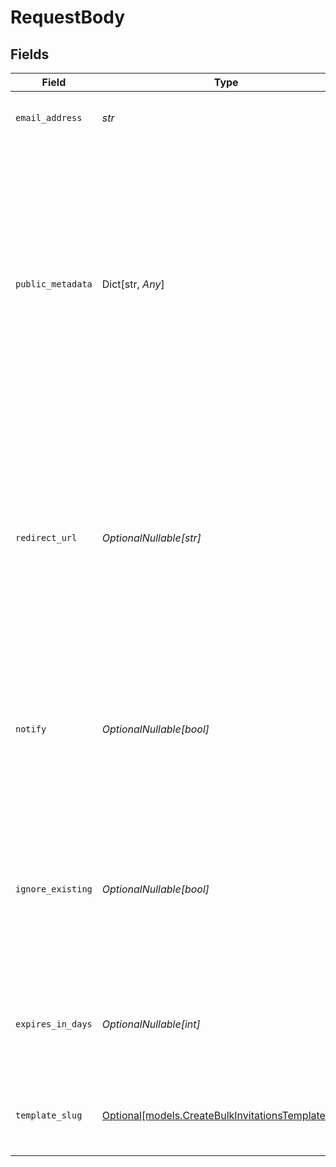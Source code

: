 # RequestBody


## Fields

| Field                                                                                                                                                                                                                                        | Type                                                                                                                                                                                                                                         | Required                                                                                                                                                                                                                                     | Description                                                                                                                                                                                                                                  |
| -------------------------------------------------------------------------------------------------------------------------------------------------------------------------------------------------------------------------------------------- | -------------------------------------------------------------------------------------------------------------------------------------------------------------------------------------------------------------------------------------------- | -------------------------------------------------------------------------------------------------------------------------------------------------------------------------------------------------------------------------------------------- | -------------------------------------------------------------------------------------------------------------------------------------------------------------------------------------------------------------------------------------------- |
| `email_address`                                                                                                                                                                                                                              | *str*                                                                                                                                                                                                                                        | :heavy_check_mark:                                                                                                                                                                                                                           | The email address the invitation will be sent to                                                                                                                                                                                             |
| `public_metadata`                                                                                                                                                                                                                            | Dict[str, *Any*]                                                                                                                                                                                                                             | :heavy_minus_sign:                                                                                                                                                                                                                           | Metadata that will be attached to the newly created invitation.<br/>The value of this property should be a well-formed JSON object.<br/>Once the user accepts the invitation and signs up, these metadata will end up in the user's public metadata. |
| `redirect_url`                                                                                                                                                                                                                               | *OptionalNullable[str]*                                                                                                                                                                                                                      | :heavy_minus_sign:                                                                                                                                                                                                                           | The URL where the user is redirected upon visiting the invitation link, where they can accept the invitation. Required if you have implemented a [custom flow for handling application invitations](/docs/custom-flows/invitations).         |
| `notify`                                                                                                                                                                                                                                     | *OptionalNullable[bool]*                                                                                                                                                                                                                     | :heavy_minus_sign:                                                                                                                                                                                                                           | Optional flag which denotes whether an email invitation should be sent to the given email address.<br/>Defaults to true.                                                                                                                     |
| `ignore_existing`                                                                                                                                                                                                                            | *OptionalNullable[bool]*                                                                                                                                                                                                                     | :heavy_minus_sign:                                                                                                                                                                                                                           | Whether an invitation should be created if there is already an existing invitation for this email<br/>address, or it's claimed by another user.                                                                                              |
| `expires_in_days`                                                                                                                                                                                                                            | *OptionalNullable[int]*                                                                                                                                                                                                                      | :heavy_minus_sign:                                                                                                                                                                                                                           | The number of days the invitation will be valid for. By default, the invitation expires after 30 days.                                                                                                                                       |
| `template_slug`                                                                                                                                                                                                                              | [Optional[models.CreateBulkInvitationsTemplateSlug]](../models/createbulkinvitationstemplateslug.md)                                                                                                                                         | :heavy_minus_sign:                                                                                                                                                                                                                           | The slug of the email template to use for the invitation email.                                                                                                                                                                              |